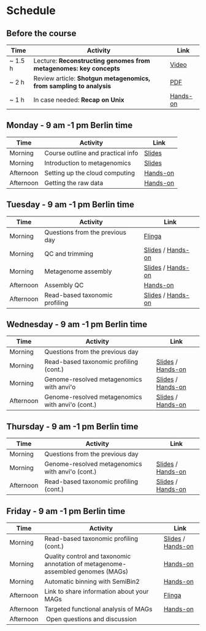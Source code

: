 # Schedule

## Before the course

|Time   |Activity                                                           |Link                                                |
|-------|-------------------------------------------------------------------|----------------------------------------------------|
|~ 1.5 h|Lecture: __Reconstructing genomes from metagenomes: key concepts__ |[Video](https://www.youtube.com/watch?v=RjNdHGK4ruo)|
|~ 2 h  |Review article: __Shotgun metagenomics, from sampling to analysis__|[PDF](Articles/nbt.3935.pdf)                        |
|~ 1 h  |In case needed: __Recap on Unix__                                  |[Hands-on](command-line-basics.md)                  |

## Monday - 9 am -1 pm Berlin time

|Time     |Activity                         |Link                                                                             |
|---------|---------------------------------|---------------------------------------------------------------------------------|
|Morning  |Course outline and practical info|[Slides](Lectures/course-outline-and-practical-info.pdf)                         |
|Morning  |Introduction to metagenomics     |[Slides](Lectures/introduction-to-metagenomics.pdf)                              |
|Afternoon|Setting up the cloud computing   |[Hands-on](exercises.md#setting-up-the-cloud-computing)                          |
|Afternoon|Getting the raw data             |[Hands-on](exercises.md#getting-the-raw-data)                                    |

## Tuesday - 9 am -1 pm Berlin time

|Time     |Activity                       |Link                                                                                                           |
|---------|-------------------------------|---------------------------------------------------------------------------------------------------------------|
|Morning  |Questions from the previous day|[Flinga](https://flinga.fi/s/FFQ5876)                                                                          |
|Morning  |QC and trimming                |[Slides](Lectures/QC-and-trimming.pdf) / [Hands-on](exercises.md#qc-and-trimming)                              |
|Morning  |Metagenome assembly            |[Slides](Lectures/Assembly-and-QC.pdf) / [Hands-on](exercises.md#metagenome-assembly)                          |
|Afternoon|Assembly QC                    |[Hands-on](exercises.md#assembly-qc)                                                                           |
|Afternoon|Read-based taxonomic profiling |[Slides](Lectures/read-based-taxonomic-profiling.pdf) / [Hands-on](exercises.md#read-based-taxonomic-profiling)|

## Wednesday - 9 am -1 pm Berlin time

|Time     |Activity|Link|
|---------|--------|----|
|Morning  |Questions from the previous day||
|Morning|Read-based taxonomic profiling (cont.) |[Slides](Lectures/read-based-taxonomic-profiling.pdf) / [Hands-on](exercises.md#read-based-taxonomic-profiling)|
|Morning|Genome-resolved metagenomics with anvi'o |[Slides](Lectures/genome-resolved-metagenomics.pdf) / [Hands-on](exercises.md#genome-resolved-metagenomics-with-anvio)|
|Afternoon|Genome-resolved metagenomics with anvi'o (cont.) |[Slides](Lectures/genome-resolved-metagenomics.pdf) / [Hands-on](exercises.md#genome-resolved-metagenomics-with-anvio)|

## Thursday - 9 am -1 pm Berlin time

|Time     |Activity|Link|
|---------|--------|----|
|Morning  |Questions from the previous day||
|Morning|Genome-resolved metagenomics with anvi'o (cont.) |[Slides](Lectures/genome-resolved-metagenomics.pdf) / [Hands-on](exercises.md#genome-resolved-metagenomics-with-anvio)|
|Afternoon|Read-based taxonomic profiling (cont.)            |[Slides](Lectures/read-based-taxonomic-profiling.pdf) / [Hands-on](exercises.md#read-based-taxonomic-profiling)       |


## Friday - 9 am -1 pm Berlin time

|Time     |Activity|Link|
|---------|--------|----|
|Morning|Read-based taxonomic profiling (cont.)            |[Slides](Lectures/read-based-taxonomic-profiling.pdf) / [Hands-on](exercises.md#read-based-taxonomic-profiling)       |
|Morning|Quality control and taxonomic annotation of metagenome-assembled genomes (MAGs) |[Hands-on](exercises.md#quality-control-and-taxonomic-annotation-of-metagenome-assembled-genomes-mags) |
|Morning| Automatic binning with SemiBin2| [Hands-on](exercises.md#automatic-binning-with-semibin2)|
|Afternoon |Link to share information about your MAGs |[Flinga](https://flinga.fi/s/F6THBW8)|
|Afternoon | Targeted functional analysis of MAGs | [Hands-on](exercises.md#targeted-functional-analysis-of-mags) |
|Afternoon | Open questions and discussion|||
